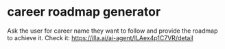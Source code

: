 # career roadmap generator
Ask the user for career name they want to follow and provide the roadmap to achieve it.
Check it: https://illa.ai/ai-agent/ILAex4p1C7VR/detail
